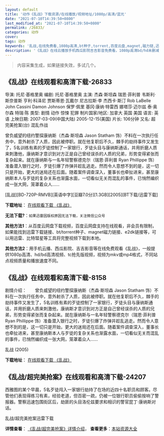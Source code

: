 ```yaml
---
layout: default
title: '动作《乱战》下载资源/在线播放/视频地址/1080p/高清/蓝光'
date: "2021-07-10T14:39:50+0800"
last_modified_at: "2021-07-10T14:39:50+0800"
permalink: /26833/
categories: 动作
cover:
tags: 动作
keywords: '乱战,在线免费看,1080p高清,bt种子,torrent,百度云盘,magnet,磁力链,迅雷下载资源'
description: '《乱战》在线云播放手机西瓜影院吉吉影音免费看，1080p高清bd/hd未删减完整版和tc抢先枪版，mkv/mp4格式，附带bt/torrent种子、magnet/磁力链、百度云盘、网盘资源迅雷下载链接'
---
```


>内容采集生成，如果链接失效，多试几个。


## 《乱战》在线观看和高清下载-26833

导演: 托尼·基格里奥 编剧: 托尼·基格里奥 主演: 杰森·斯坦森 瑞恩·菲利普 韦斯利·斯奈普斯 亨利·科泽尼 贾斯蒂恩·瓦戴尔 尼古拉斯·李 杰西卡·斯汀 Rob LaBelle John Cassini Damon Johnson 保罗·佩里 基冈·康纳·特雷西 娜塔莎·迈尔兹 泰·奥尔森 特瑞·陈 类型: 剧情 动作 惊悚 犯罪 制片国家/地区: 加拿大 英国 美国 语言: 英语 上映日期: 2007-03-09(中国大陆) 2005-12-15(美国) 片长: 106分钟 又名: 超完美抢案(台) 混乱作战

曾负威望的纽约警探康纳斯（杰森·斯坦森 Jason Statham 饰）不料在一次执行任务中，意外射杀了人质，因此被停职。就在他复职后不久，棘手的劫持事件又发生了，5名训练有素的歹徒控制了一家银行，歹徒头目与康纳斯通话，并用折磨人质来刺激他，康纳斯才意识到对方正是自己曾经误杀的人质的兄弟，形势变得紧张而复杂起来。就在康纳斯与一名年轻警察德克尔（瑞恩·菲利普 Ryan Phillippe 饰）准备潜入银行之时，歹徒引爆了炸弹并趁乱逃走。然而令人意想不到的是，这一切只是开始，更大的迷局还在后面。随着案件调查深入，董事长也牵扯进来，甚至康纳斯本人与歹徒的复杂关系也渐露水面，一切看似无关而混乱的事件，已悄然编织成一张大网，笼罩着众人……


[乱战][BD-720P-RMVB][英语中字][豆瓣7.0分][1.3GB][2005][BT下载/迅雷下载]

**下载地址**： [在线观看下载 《乱战》](https://www.btdx8.com/torrent/chaos_2005.html) 


**无法下载?**：`如果迅雷因版权原因无法下载，关注微信公众号 `

**其他方法1**：从百度云网盘下载视频，百度云网盘支持在线观看，非会员有限制，如果能找到迅雷下载链接、bt/torrent种子、magnet磁力链接、e2dk链接等，可以用迅雷、比特彗星等工具将完整视频下载到本地。

**其他方法2**：用手机云播、西瓜影院、吉吉影音等在线免费观看《乱战》，一般提供1080p高清、hd/bd高清视频、tc抢先版视频，视频为mkv或mp4格式，不同站点视频质量和播放速度不同。


## 《乱战》在线观看和高清下载-8158

剧情介绍：　　曾负威望的纽约警探康纳斯（杰森·斯坦森 Jason Statham 饰）不料在一次执行任务中，意外射杀了人质，因此被停职。就在他复职后不久，棘手的劫持事件又发生了，5名训练有素的歹徒控制了一家银行，歹徒头目与康纳斯通话，并用折磨人质来刺激他，康纳斯才意识到对方正是自己曾经误杀的人质的兄弟，形势变得紧张而复杂起来。就在康纳斯与一名年轻警察德克尔（瑞恩·菲利普 Ryan Phillippe 饰）准备潜入银行之时，歹徒引爆了炸弹并趁乱逃走。然而令人意想不到的是，这一切只是开始，更大的迷局还在后面。随着案件调查深入，董事长也牵扯进来，甚至康纳斯本人与歹徒的复杂关系也渐露水面，一切看似无关而混乱的事件，已悄然编织成一张大网，笼罩着众人……


乱战 (2005)

**下载地址**： [在线观看下载 《乱战》](https://www.btbtdy.me/btdy/dy11481.html) 


## 《乱战/超完美抢案》在线观看和高清下载-24207

西雅图的某个早晨，5名歹徒闯入一家银行劫持了在场的近四十名职员和顾客。尽管他们表现得练习有素，经验老道，但百密一疏，仍被一位银行职员偷偷按响了警报器。警察迅速包围街区后，劫匪的头目洛伦兹要求和相识的警官昆丁&middot;康纳斯对话。


乱战/超完美抢案迅雷下载

**详情查看**： [《乱战/超完美抢案》详情介绍](/movie/24207/)， **查看更多**：[本站资源大全](/movie/t/all/)

